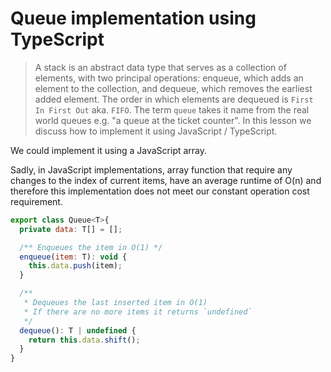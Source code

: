 # Queue implementation using TypeScript
> A stack is an abstract data type that serves as a collection of elements, with two principal operations: enqueue, which adds an element to the collection, and dequeue, which removes the earliest added element. The order in which elements are dequeued is `First In First Out` aka. `FIFO`. The term `queue` takes it name from the real world queues e.g. "a queue at the ticket counter". In this lesson we discuss how to implement it using JavaScript / TypeScript.

We could implement it using a JavaScript array.

Sadly, in JavaScript implementations, array function that require any changes to the index of current items, have an average runtime of O(n) and therefore this implementation does not meet our constant operation cost requirement.

```js
export class Queue<T>{
  private data: T[] = [];

  /** Enqueues the item in O(1) */
  enqueue(item: T): void {
    this.data.push(item);
  }

  /**
   * Dequeues the last inserted item in O(1)
   * If there are no more items it returns `undefined`
   */
  dequeue(): T | undefined {
    return this.data.shift();
  }
}
```

